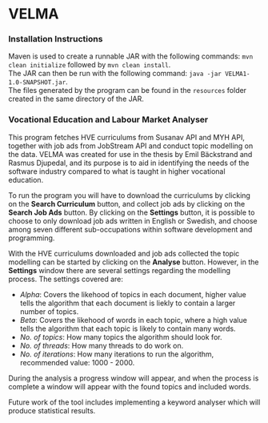 # VELMA
### Installation Instructions
Maven is used to create a runnable JAR with the following commands: ```mvn clean initialize``` followed by ```mvn clean install```.  
The JAR can then be run with the following command: ```java -jar VELMA1-1.0-SNAPSHOT.jar```.  
The files generated by the program can be found in the ```resources``` folder created in the same directory of the JAR.
### Vocational Education and Labour Market Analyser
This program fetches HVE curriculums from Susanav API and MYH API, together with job ads from JobStream API and conduct topic modelling on the data. VELMA was created for use in the thesis by Emil Bäckstrand and Rasmus Djupedal, and its purpose is to aid in identifying the needs of the software industry compared to what is taught in higher vocational education.  
   
To run the program you will have to download the curriculums by clicking on the **Search Curriculum** button, and collect job ads by clicking on the **Search Job Ads** button. By clicking on the **Settings** button, it is possible to choose to only download job ads written in English or Swedish, and choose among seven different sub-occupations within software development and programming.  
  
With the HVE curriculums downloaded and job ads collected the topic modelling can be started by clicking on the **Analyse** button. However, in the **Settings** window there are several settings regarding the modelling process. The settings covered are: 
* *Alpha*: Covers the likehood of topics in each document, higher value tells the algorithm that each document is liekly to contain a larger number of topics.  
* *Beta*: Covers the likehood of words in each topic, where a high value tells the algorithm that each topic is likely to contain many words.  
* *No. of topics*: How many topics the algorithm should look for.  
* *No. of threads*: How many threads to do work on.  
* *No. of iterations*: How many iterations to run the algorithm, recommended value: 1000 - 2000.  
  
During the analysis a progress window will appear, and when the process is complete a window will appear with the found topics and included words.  
  
Future work of the tool includes implementing a keyword analyser which will produce statistical results.
